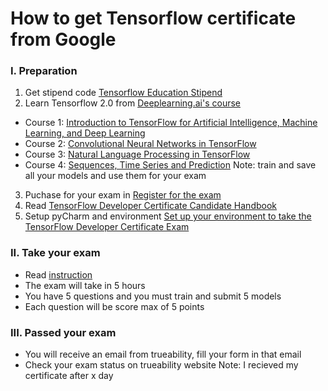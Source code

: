 # How to get Tensorflow certificate from Google

### I. Preparation
1. Get stipend code [Tensorflow Education Stipend](https://www.tensorflow.org/extras/cert/TF_Education_Stipend.pdf)
2. Learn Tensorflow 2.0 from [Deeplearning.ai's course](https://www.coursera.org/professional-certificates/tensorflow-in-practice)
- Course 1: [Introduction to TensorFlow for Artificial Intelligence, Machine Learning, and Deep Learning](https://www.coursera.org/learn/introduction-tensorflow)
- Course 2: [Convolutional Neural Networks in TensorFlow](https://www.coursera.org/learn/convolutional-neural-networks-tensorflow)
- Course 3: [Natural Language Processing in TensorFlow](https://www.coursera.org/learn/natural-language-processing-tensorflow)
- Course 4: [Sequences, Time Series and Prediction](https://www.coursera.org/learn/tensorflow-sequences-time-series-and-prediction) 
Note: train and save all your models and use them for your exam
3. Puchase for your exam in [Register for the exam](https://www.tensorflow.org/certificate)
4. Read [TensorFlow Developer Certificate Candidate Handbook](https://www.tensorflow.org/extras/cert/TF_Certificate_Candidate_Handbook.pdf)
5. Setup pyCharm and environment [Set up your environment to take the TensorFlow Developer Certificate Exam](https://www.tensorflow.org/extras/cert/Setting_Up_TF_Developer_Certificate_Exam.pdf)
### II. Take your exam
- Read [instruction](https://utility.trueability.com/google/tensor-flow/Instructions_for_taking_the_TensorFlow_Certificate_exam.pdf)
- The exam will take in 5 hours
- You have 5 questions and you must train and submit 5 models
- Each question will be score max of 5 points
### III. Passed your exam
- You will receive an email from trueability, fill your form in that email
- Check your exam status on trueability website 
Note: I recieved my certificate after x day
